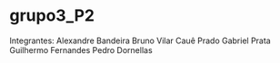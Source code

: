 # grupo3_P2
Integrantes:
Alexandre Bandeira
Bruno Vilar
Cauê Prado
Gabriel Prata
Guilhermo Fernandes
Pedro Dornellas
